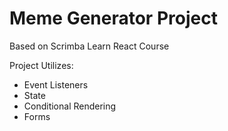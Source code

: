 # Meme Generator Project
Based on Scrimba Learn React Course

Project Utilizes:

- Event Listeners
- State
- Conditional Rendering
- Forms